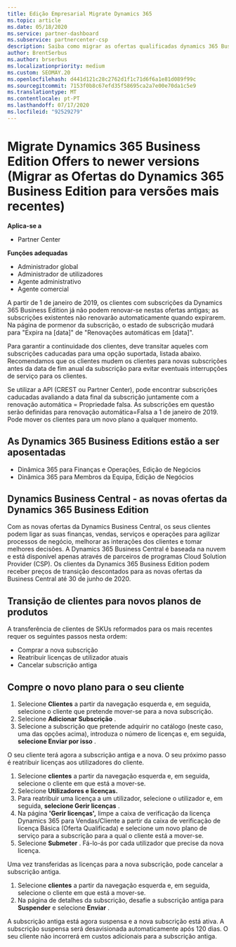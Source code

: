 ```yaml
---
title: Edição Empresarial Migrate Dynamics 365
ms.topic: article
ms.date: 05/18/2020
ms.service: partner-dashboard
ms.subservice: partnercenter-csp
description: Saiba como migrar as ofertas qualificadas dynamics 365 Business Edition para versões mais recentes antes de expirarem.
author: BrentSerbus
ms.author: brserbus
ms.localizationpriority: medium
ms.custom: SEOMAY.20
ms.openlocfilehash: d441d121c28c2762d1f1c71d6f6a1e81d089f99c
ms.sourcegitcommit: 7153f0b8c67efd35f58695ca2a7e00e70da1c5e9
ms.translationtype: MT
ms.contentlocale: pt-PT
ms.lasthandoff: 07/17/2020
ms.locfileid: "92529279"
---
```

# <a name="migrate-dynamics-365-business-edition-offers-to-newer-versions"></a>Migrate Dynamics 365 Business Edition Offers to newer versions (Migrar as Ofertas do Dynamics 365 Business Edition para versões mais recentes)

**Aplica-se a**

- Partner Center

**Funções adequadas**
- Administrador global
- Administrador de utilizadores
- Agente administrativo
- Agente comercial

A partir de 1 de janeiro de 2019, os clientes com subscrições da Dynamics 365 Business Edition já não podem renovar-se nestas ofertas antigas; as subscrições existentes não renovarão automaticamente quando expirarem. Na página de pormenor da subscrição, o estado de subscrição mudará para "Expira na [data]" de "Renovações automáticas em [data]".

Para garantir a continuidade dos clientes, deve transitar aqueles com subscrições caducadas para uma opção suportada, listada abaixo. Recomendamos que os clientes mudem os clientes para novas subscrições antes da data de fim anual da subscrição para evitar eventuais interrupções de serviço para os clientes.

Se utilizar a API (CREST ou Partner Center), pode encontrar subscrições caducadas avaliando a data final da subscrição juntamente com a renovação automática = Propriedade falsa. As subscrições em questão serão definidas para renovação automática=Falsa a 1 de janeiro de 2019. Pode mover os clientes para um novo plano a qualquer momento. 

## <a name="the-dynamics-365-business-editions-being-retired"></a>As Dynamics 365 Business Editions estão a ser aposentadas

- Dinâmica 365 para Finanças e Operações, Edição de Negócios
- Dinâmica 365 para Membros da Equipa, Edição de Negócios

## <a name="dynamics-business-central---the-dynamics-365-business-edition-new-offers"></a>Dynamics Business Central - as novas ofertas da Dynamics 365 Business Edition

Com as novas ofertas da Dynamics Business Central, os seus clientes podem ligar as suas finanças, vendas, serviços e operações para agilizar processos de negócio, melhorar as interações dos clientes e tomar melhores decisões. A Dynamics 365 Business Central é baseada na nuvem e está disponível apenas através de parceiros de programas Cloud Solution Provider (CSP).
Os clientes da Dynamics 365 Business Edition podem receber preços de transição descontados para as novas ofertas da Business Central até 30 de junho de 2020.

## <a name="transition-customers-to-new-product-plans"></a>Transição de clientes para novos planos de produtos

 A transferência de clientes de SKUs reformados para os mais recentes requer os seguintes passos nesta ordem:

- Comprar a nova subscrição
- Reatribuir licenças de utilizador atuais
- Cancelar subscrição antiga

## <a name="purchase-the-new-plan-for-your-customer"></a>Compre o novo plano para o seu cliente

1. Selecione **Clientes** a partir da navegação esquerda e, em seguida, selecione o cliente que pretende mover-se para a nova subscrição.
2. Selecione **Adicionar Subscrição** .
3. Selecione a subscrição que pretende adquirir no catálogo (neste caso, uma das opções acima), introduza o número de licenças e, em seguida, **selecione Enviar por isso** . 

O seu cliente terá agora a subscrição antiga e a nova. O seu próximo passo é reatribuir licenças aos utilizadores do cliente.

1. Selecione **clientes** a partir da navegação esquerda e, em seguida, selecione o cliente em que está a mover-se.
2. Selecione **Utilizadores e licenças.**
3. Para reatribuir uma licença a um utilizador, selecione o utilizador e, em seguida, **selecione Gerir licenças** . 
4. Na página **'Gerir licenças',** limpe a caixa de verificação da licença Dynamics 365 para Vendas/Cliente a partir da caixa de verificação de licença Básica (Oferta Qualificada) e selecione um novo plano de serviço para a subscrição para a qual o cliente está a mover-se. 
5. Selecione **Submeter** . Fá-lo-ás por cada utilizador que precise da nova licença. 

Uma vez transferidas as licenças para a nova subscrição, pode cancelar a subscrição antiga. 

1. Selecione **clientes** a partir da navegação esquerda e, em seguida, selecione o cliente em que está a mover-se.
2. Na página de detalhes da subscrição, desafie a subscrição antiga para **Suspender** e selecione **Enviar** .

A subscrição antiga está agora suspensa e a nova subscrição está ativa. A subscrição suspensa será desavisionada automaticamente após 120 dias. O seu cliente não incorrerá em custos adicionais para a subscrição antiga.
